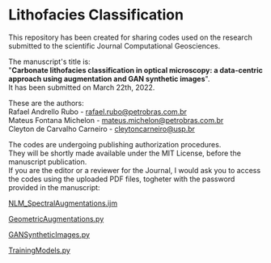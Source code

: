# Lithofacies Classification

This repository has been created for sharing codes used on the research submitted to the scientific Journal Computational Geosciences.  
  
The manuscript's title is:  
"**Carbonate lithofacies classification in optical microscopy: a data-centric approach using augmentation and GAN synthetic images**".  
It has been submitted on March 22th, 2022.

These are the authors:  
Rafael Andrello Rubo - rafael.rubo@petrobras.com.br  
Mateus Fontana Michelon - mateus.michelon@petrobras.com.br  
Cleyton de Carvalho Carneiro - cleytoncarneiro@usp.br  

The codes are undergoing publishing authorization procedures.  
They will be shortly made available under the MIT License, before the manuscript publication.  
If you are the editor or a reviewer for the Journal, I would ask you to access the codes using the uploaded PDF files, togheter with the password provided in the manuscript:

[NLM_SpectralAugmentations.ijm](NLM_SpectralAugmentations.ijm.pdf)

[GeometricAugmentations.py](GeometricAugmentations.py.pdf)

[GANSyntheticImages.py](GANSyntheticImages.py.pdf)

[TrainingModels.py](TrainingModels.py.pdf)
